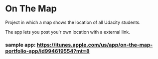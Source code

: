 # On The Map

Project in which a map shows the location of all Udacity students.

The app lets you post you'r own location with a external link.

### sample app: https://itunes.apple.com/us/app/on-the-map-portfolio-app/id994619554?mt=8
